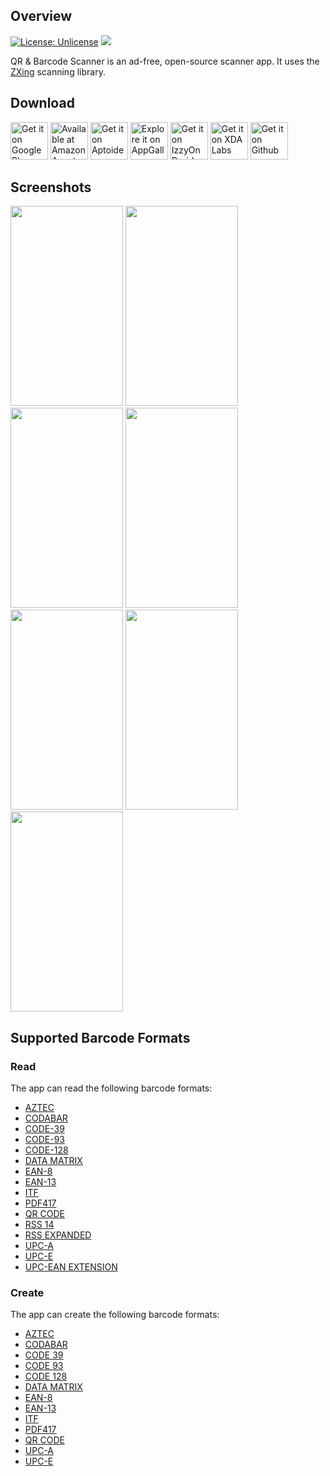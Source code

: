 ## Overview
[![License: Unlicense](https://img.shields.io/badge/license-Unlicense-blue.svg)](http://unlicense.org/)
[![](https://img.shields.io/github/v/release/dmitriy-ilchenko/QrAndBarcodeScanner)](https://github.com/dmitriy-ilchenko/QrAndBarcodeScanner/releases/latest)

QR & Barcode Scanner is an ad-free, open-source scanner app. It uses the [ZXing][zxing] scanning library.

## Download

<a href="https://play.google.com/store/apps/details?id=org.barcodescanner"><img alt="Get it on Google Play" src="https://github.com/dmitriy-ilchenko/QrAndBarcodeScanner/blob/develop/images/google_play/badge.png" height="60"/></a>   <a href="https://www.amazon.com/dp/B08GCTQ444/ref=apps_sf_sta"><img alt="Available at Amazon Appstore" src="https://github.com/dmitriy-ilchenko/QrAndBarcodeScanner/blob/develop/images/amazon/badge.png" height="60"/></a>   <a href="https://ad-free-qr-barcode-scanner.en.aptoide.com/app"><img alt="Get it on Aptoide" src="https://github.com/dmitriy-ilchenko/QrAndBarcodeScanner/blob/develop/images/aptoide_badge.svg" height="60"/></a>   <a href="https://appgallery7.huawei.com/#/app/C102717909"><img alt="Explore it on AppGallery" src="https://github.com/dmitriy-ilchenko/QrAndBarcodeScanner/blob/develop/images/app_gallery/badge.png" height="60"/></a>   <a href="https://apt.izzysoft.de/fdroid/index/apk/com.example.barcodescanner"><img alt="Get it on IzzyOnDroid" src="https://github.com/dmitriy-ilchenko/QrAndBarcodeScanner/blob/develop/images/IzzyOnDroid.png" height="60"/></a>   <a href="https://labs.xda-developers.com/store/app/com.example.barcodescanner"><img alt="Get it on XDA Labs" src="https://github.com/dmitriy-ilchenko/QrAndBarcodeScanner/blob/develop/images/xda-badge.png" height="60"/></a>   <a href="https://github.com/dmitriy-ilchenko/QrAndBarcodeScanner/releases"><img alt="Get it on Github" src="https://github.com/dmitriy-ilchenko/QrAndBarcodeScanner/blob/develop/images/get-it-on-github.png" height="60"/></a>

## Screenshots

<img src="https://github.com/dmitriy-ilchenko/QrAndBarcodeScanner/blob/develop/images/screenshots/en/1_scan.png" width="180" height="320"/> <img src="https://github.com/dmitriy-ilchenko/QrAndBarcodeScanner/blob/develop/images/screenshots/en/2_scan_from_file.png" width="180" height="320"/> <img src="https://github.com/dmitriy-ilchenko/QrAndBarcodeScanner/blob/develop/images/screenshots/en/3_result.png" width="180" height="320"/> <img src="https://github.com/dmitriy-ilchenko/QrAndBarcodeScanner/blob/develop/images/screenshots/en/4_result_dark_theme.png" width="180" height="320"/> <img src="https://github.com/dmitriy-ilchenko/QrAndBarcodeScanner/blob/develop/images/screenshots/en/5_create.png" width="180" height="320"/> <img src="https://github.com/dmitriy-ilchenko/QrAndBarcodeScanner/blob/develop/images/screenshots/en/6_history.png" width="180" height="320"/> <img src="https://github.com/dmitriy-ilchenko/QrAndBarcodeScanner/blob/develop/images/screenshots/en/7_settings.png" width="180" height="320"/>

## Supported Barcode Formats

### Read

The app can read the following barcode formats:
* [AZTEC][aztec]
* [CODABAR][codabar]
* [CODE-39][code_39]
* [CODE-93][code_93]
* [CODE-128][code_128]
* [DATA MATRIX][data_matrix]
* [EAN-8][ean_8]
* [EAN-13][ean_13]
* [ITF][itf]
* [PDF417][pdf417]
* [QR CODE][qr_code]
* [RSS 14][rss]
* [RSS EXPANDED][rss]
* [UPC-A][upc_a]
* [UPC-E][upc_e]
* [UPC-EAN EXTENSION][upc_ean]

### Create

The app can create the following barcode formats:
* [AZTEC][aztec]
* [CODABAR][codabar]
* [CODE 39][code_39]
* [CODE 93][code_93]
* [CODE 128][code_128]
* [DATA MATRIX][data_matrix]
* [EAN-8][ean_8]
* [EAN-13][ean_13]
* [ITF][itf]
* [PDF417][pdf417]
* [QR CODE][qr_code]
* [UPC-A][upc_a]
* [UPC-E][upc_e]

[zxing]: https://github.com/zxing/zxing
[aztec]: https://en.wikipedia.org/wiki/Aztec_Code
[codabar]: https://en.wikipedia.org/wiki/Codabar
[code_39]: https://en.wikipedia.org/wiki/Code_39
[code_93]: https://en.wikipedia.org/wiki/Code_93
[code_128]: https://en.wikipedia.org/wiki/Code_128
[data_matrix]: https://en.wikipedia.org/wiki/Data_Matrix
[ean_8]: https://en.wikipedia.org/wiki/EAN-8
[ean_13]: https://en.wikipedia.org/wiki/International_Article_Number
[itf]: https://en.wikipedia.org/wiki/Interleaved_2_of_5
[maxicode]: https://en.wikipedia.org/wiki/MaxiCode
[pdf417]: https://en.wikipedia.org/wiki/PDF417
[qr_code]: https://en.wikipedia.org/wiki/QR_code
[rss]: https://en.wikipedia.org/wiki/GS1_DataBar
[upc_a]: https://en.wikipedia.org/wiki/Universal_Product_Code
[upc_e]: https://en.wikipedia.org/wiki/Universal_Product_Code#UPC-E
[upc_ean]: https://en.wikipedia.org/wiki/Universal_Product_Code#EAN-13
[rs]: https://developer.android.com/guide/topics/renderscript/compute
